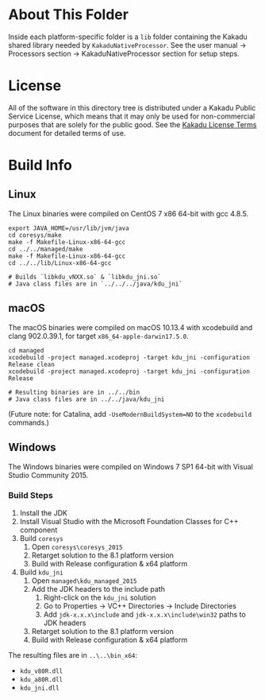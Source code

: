 # About This Folder

Inside each platform-specific folder is a `lib` folder containing the Kakadu
shared library needed by `KakaduNativeProcessor`. See the user manual ->
Processors section -> KakaduNativeProcessor section for setup steps.

# License

All of the software in this directory tree is distributed under a Kakadu Public
Service License, which means that it may only be used for non-commercial
purposes that are solely for the public good. See the
[Kakadu License Terms](http://kakadusoftware.com/wp-content/uploads/2014/06/Kakadu-Licence-Terms-Feb-2018.pdf)
document for detailed terms of use.

# Build Info

## Linux

The Linux binaries were compiled on CentOS 7 x86 64-bit with gcc 4.8.5.

```
export JAVA_HOME=/usr/lib/jvm/java
cd coresys/make
make -f Makefile-Linux-x86-64-gcc
cd ../../managed/make
make -f Makefile-Linux-x86-64-gcc
cd ../../lib/Linux-x86-64-gcc

# Builds `libkdu_vNXX.so` & `libkdu_jni.so`
# Java class files are in `../../../java/kdu_jni`
```

## macOS

The macOS binaries were compiled on macOS 10.13.4 with xcodebuild and
clang 902.0.39.1, for target `x86_64-apple-darwin17.5.0`.

```
cd managed
xcodebuild -project managed.xcodeproj -target kdu_jni -configuration Release clean
xcodebuild -project managed.xcodeproj -target kdu_jni -configuration Release

# Resulting binaries are in ../../bin
# Java class files are in ../../java/kdu_jni
```

(Future note: for Catalina, add `-UseModernBuildSystem=NO` to the `xcodebuild`
commands.)

## Windows

The Windows binaries were compiled on Windows 7 SP1 64-bit with Visual
Studio Community 2015.

### Build Steps

1. Install the JDK
2. Install Visual Studio with the Microsoft Foundation Classes for C++
   component
3. Build `coresys`
    1. Open `coresys\coresys_2015`
    2. Retarget solution to the 8.1 platform version
    3. Build with Release configuration & x64 platform
4. Build `kdu_jni`
    1. Open `managed\kdu_managed_2015`
    2. Add the JDK headers to the include path
        1. Right-click on the `kdu_jni` solution
        2. Go to Properties -> VC++ Directories -> Include Directories
        3. Add `jdk-x.x.x\include` and `jdk-x.x.x\include\win32` paths to JDK
           headers
    3. Retarget solution to the 8.1 platform version
    4. Build with Release configuration & x64 platform

The resulting files are in `..\..\bin_x64`:
  * `kdu_v80R.dll`
  * `kdu_a80R.dll`
  * `kdu_jni.dll`
